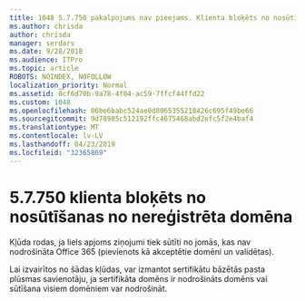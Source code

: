 ```yaml
---
title: 1048 5.7.750 pakalpojums nav pieejams. Klienta bloķēts no nosūtīšanas no nereģistrēts domains
ms.author: chrisda
author: chrisda
manager: serdars
ms.date: 9/28/2018
ms.audience: ITPro
ms.topic: article
ROBOTS: NOINDEX, NOFOLLOW
localization_priority: Normal
ms.assetid: 8cf6d70b-9a78-4f04-ac59-7ffcf44ffd22
ms.custom: 1048
ms.openlocfilehash: 06be6babc524ae0d8065355218426c695f49be66
ms.sourcegitcommit: 9d78905c512192ffc4675468abd2efc5f2e4baf4
ms.translationtype: MT
ms.contentlocale: lv-LV
ms.lasthandoff: 04/23/2019
ms.locfileid: "32365869"
---
```

# <a name="57750-client-blocked-from-sending-from-unregistered-domain"></a>5.7.750 klienta bloķēts no nosūtīšanas no nereģistrēta domēna

Kļūda rodas, ja liels apjoms ziņojumi tiek sūtīti no jomās, kas nav nodrošināta Office 365 (pievienots kā akceptētie domēni un validētas).

Lai izvairītos no šādas kļūdas, var izmantot sertifikātu bāzētās pasta plūsmas savienotāju, ja sertifikāta domēns ir nodrošināts domēns vai sūtīšana visiem domēniem var nodrošināt.
